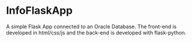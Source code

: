 # InfoFlaskApp
A simple Flask App connected to an Oracle Database. The front-end is developed in html/css/js and the back-end is developed with flask-python.
